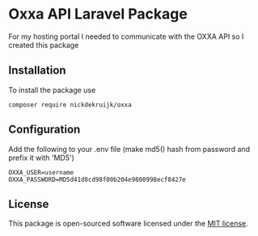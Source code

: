 
# Oxxa API Laravel Package
For my hosting portal I needed to communicate with the OXXA API so I created this package

## Installation
To install the package use

`composer require nickdekruijk/oxxa`

## Configuration
Add the following to your .env file (make md5() hash from password and prefix it with 'MD5')

```
OXXA_USER=username
OXXA_PASSWORD=MD5d41d8cd98f00b204e9800998ecf8427e
```

## License
This package is open-sourced software licensed under the [MIT license](https://opensource.org/licenses/MIT).

